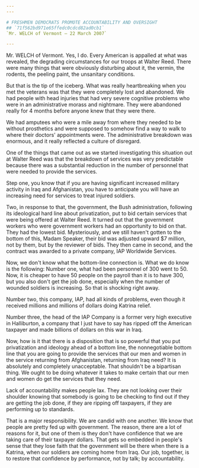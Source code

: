 ```yaml
---
---

# FRESHMEN DEMOCRATS PROMOTE ACCOUNTABILITY AND OVERSIGHT
## `71f562bd971e65ffedc0cdcd82ad0cb1`
`Mr. WELCH of Vermont — 22 March 2007`

---
```



Mr. WELCH of Vermont. Yes, I do. Every American is appalled at what 
was revealed, the degrading circumstances for our troops at Walter 
Reed. There were many things that were obviously disturbing about it, 
the vermin, the rodents, the peeling paint, the unsanitary conditions.

But that is the tip of the iceberg. What was really heartbreaking 
when you met the veterans was that they were completely lost and 
abandoned. We had people with head injuries that had very severe 
cognitive problems who were in an administrative morass and nightmare. 
They were abandoned really for 4 months before anyone knew that they 
were there.


We had amputees who were a mile away from where they needed to be 
without prosthetics and were supposed to somehow find a way to walk to 
where their doctors' appointments were. The administrative breakdown 
was enormous, and it really reflected a culture of disregard.

One of the things that came out as we started investigating this 
situation out at Walter Reed was that the breakdown of services was 
very predictable because there was a substantial reduction in the 
number of personnel that were needed to provide the services.

Step one, you know that if you are having significant increased 
military activity in Iraq and Afghanistan, you have to anticipate you 
will have an increasing need for services to treat injured soldiers.

Two, in response to that, the government, the Bush administration, 
following its ideological hard line about privatization, put to bid 
certain services that were being offered at Walter Reed. It turned out 
that the government workers who were government workers had an 
opportunity to bid on that. They had the lowest bid. Mysteriously, and 
we still haven't gotten to the bottom of this, Madam Speaker, their bid 
was adjusted upward $7 million, not by them, but by the reviewer of 
bids. They then came in second, and the contract was awarded to a 
private company, IAP Worldwide Services.

Now, we don't know what the bottom-line connection is. What we do 
know is the following: Number one, what had been personnel of 300 went 
to 50. Now, it is cheaper to have 50 people on the payroll than it is 
to have 300, but you also don't get the job done, especially when the 
number of wounded soldiers is increasing. So that is shocking right 
away.

Number two, this company, IAP, had all kinds of problems, even though 
it received millions and millions of dollars doing Katrina relief.

Number three, the head of the IAP Company is a former very high 
executive in Halliburton, a company that I just have to say has ripped 
off the American taxpayer and made billions of dollars on this war in 
Iraq.

Now, how is it that there is a disposition that is so powerful that 
you put privatization and ideology ahead of a bottom line, the 
nonnegotiable bottom line that you are going to provide the services 
that our men and women in the service returning from Afghanistan, 
returning from Iraq need? It is absolutely and completely unacceptable. 
That shouldn't be a bipartisan thing. We ought to be doing whatever it 
takes to make certain that our men and women do get the services that 
they need.

Lack of accountability makes people lax. They are not looking over 
their shoulder knowing that somebody is going to be checking to find 
out if they are getting the job done, if they are ripping off 
taxpayers, if they are performing up to standards.

That is a major responsibility. We are candid with one another. We 
know that people are pretty fed up with government. The reason, there 
are a lot of reasons for it, but one of them is they don't have 
confidence that we are taking care of their taxpayer dollars. That gets 
so embedded in people's sense that they lose faith that the government 
will be there when there is a Katrina, when our soldiers are coming 
home from Iraq. Our job, together, is to restore that confidence by 
performance, not by talk; by accountability.